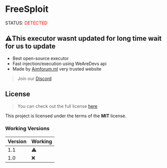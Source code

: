 FreeSploit
============
STATUS: <font color="red"> DETECTED </font>
## ⚠️This executor wasnt updated for long time wait for us to update
- Best open-source executor
- Fast injection/execution using WeAreDevs api
- Made by [Aimforum.ml](https://aimforum.ml) very trusted website
> Join our [Discord](https://aimforum.ml/freesploitdis.html)
## License
>You can check out the full license [here](https://github.com/AimSploit/FreeSploit/blob/main/LICENSE)

This project is licensed under the terms of the **MIT** license.

### Working Versions

| Version | Working            |
| ------- | ------------------ |
| 1.1     | :warning: |
| 1.0     | :x: |
